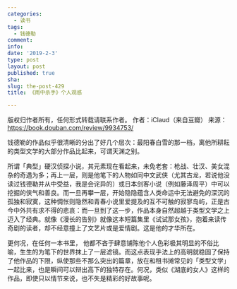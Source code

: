 ```yaml
---
categories:
  - 读书
tags:
  - 钱德勒
comment: 
info: 
date: '2019-2-3'
type: post
layout: post
published: true
sha: 
slug: the-post-429
title: 《雨中杀手》个人观感

---
```

版权归作者所有，任何形式转载请联系作者。
作者：iClaud（来自豆瓣）
来源：https://book.douban.com/review/9934753/


钱德勒的作品似乎很清晰的分出了好几个层次：最阳春白雪的那一档，离他所耕耘的类型文学的大部分作品比起来，可谓天渊之别。

所谓「典型」硬汉侦探小说，其元素现在看起来，未免老套：枪战、壮汉、美女混杂的奇遇为多；再上一层，则是他笔下的人物如同中文武侠（尤其古龙，若说他没读过钱德勒并从中受益，我是会诧异的）或日本剑客小说（例如藤泽周平）中可以挖掘的侠气和善良。而一旦再攀一层，开始隐隐蕴含人类命运中无法避免的深沉的孤独和寂寞，这种惆怅则隐然和青春小说里爱提及的互不可触的寂寥岛屿，正是古今中外共有求不得的悲哀：而一旦到了这一步，作品本身自然超越于类型文学之上迈入了经典。就像《漫长的告别》就像这本短篇集里《试试那女孩》，抱着来读传奇剧的读者，却不经意撞上了文艺片或是爱情剧。这是他的才华所在。

更何况，在任何一本书里， 他都不吝于肆意铺陈他个人色彩极其明显的不俗比喻，生生的为笔下的世界抹上了一层滤镜。而这点表现手法上的高明就稳固了保持了他作品的下限，纵使那些不那么突出的篇章，放在和租书摊常见的「类型文学」一起比来，也是瞬间可以辩出高下的独特存在。何况，类似《湖底的女人》这样的作品，即使只以情节来说，也不失是精彩的好故事呢。